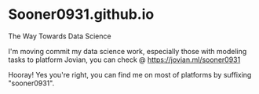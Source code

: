 # Sooner0931.github.io
The Way Towards Data Science


I'm moving commit my data science work, especially those with modeling tasks to platform Jovian, you can check @ https://jovian.ml/sooner0931

Hooray! Yes you're right, you can find me on most of platforms by suffixing "sooner0931".

